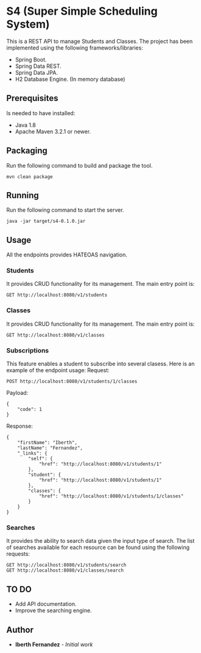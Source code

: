 # S4 (Super Simple Scheduling System)

This is a REST API to manage Students and Classes. The project has been implemented using the following frameworks/libraries:

* Spring Boot.
* Spring Data REST.
* Spring Data JPA.
* H2 Database Engine. (In memory database)

## Prerequisites

Is needed to have installed:

* Java 1.8
* Apache Maven 3.2.1 or newer.

## Packaging

Run the following command to build and package the tool.

```
mvn clean package
```

## Running

Run the following command to start the server.
```
java -jar target/s4-0.1.0.jar
```

## Usage
All the endpoints provides HATEOAS navigation.

### Students
It provides CRUD functionality for its management. The main entry point is:
```
GET http://localhost:8080/v1/students
```

### Classes
It provides CRUD functionality for its management. The main entry point is:
```
GET http://localhost:8080/v1/classes
```

### Subscriptions
This feature enables a student to subscribe into several clasess. Here is an example of the endpoint usage:
Request:
```
POST http://localhost:8080/v1/students/1/classes
```
Payload:
```
{
	"code": 1
}
```
Response:
```
{
    "firstName": "Iberth",
    "lastName": "Fernandez",
    "_links": {
        "self": {
            "href": "http://localhost:8080/v1/students/1"
        },
        "student": {
            "href": "http://localhost:8080/v1/students/1"
        },
        "classes": {
            "href": "http://localhost:8080/v1/students/1/classes"
        }
    }
}
```

### Searches
It provides the ability to search data given the input type of search. The list of searches available for each resource can be found using the following requests:
```
GET http://localhost:8080/v1/students/search
GET http://localhost:8080/v1/classes/search
```

## TO DO

* Add API documentation.
* Improve the searching engine.


## Author

* **Iberth Fernandez** - *Initial work*
